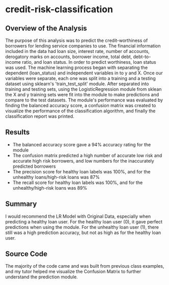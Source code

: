 # credit-risk-classification

## Overview of the Analysis
The purpose of this analysis was to predict the credit-worthiness of borrowers for lending service companies to use. The financial information included in the data had loan size, interest rate, number of accounts, derogatory marks on accounts, borrower income, total debt, debt-to-income ratio, and loan status. In order to predict worthiness, loan status was used.
The machine learning process began with separating the dependent (loan_status) and independent variables in to y and X. Once our variables were separate, each one was split into a training and a testing dataset using sklearn's 'train_test_split' module. After separated into training and testing sets, using the LogisticRegression module from sklean the X and y training sets were fit into the module to make predictions and compare to the test datasets. 
The module's performance was evaluated by finding the balanced accuracy score, a confusion matrix was created to visualize the performance of the classification algorithm, and finally the classification report was printed.

## Results
- The balanced accuracy score gave a 94% accuracy rating for the module
- The confusion matrix predicted a high number of accurate low risk and accurate high risk borrowers, and low numbers for the inaccurately predicted borrowers
- The precision score for healthy loan labels was 100%, and for the unhealthy loans/high-risk loans was 87%
- The recall score for healthy loan labels was 100%, and for the unhealthy/high-risk loans was 89%

## Summary
I would recommend the LR Model with Original Data, especially when predicting a healthy loan user. For the healthy loan user (0), it gave perfect predictions when using the module. For the unhealthy loan user (1), there still was a high prediction accuracy, but not as high as for the healthy loan user.


## Source Code
The majority of the code came and was built from previous class examples, and my tutor helped me visualize the Confusion Matrix to further understand the prediction module.
